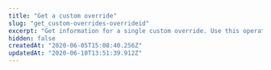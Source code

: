 ```yaml
---
title: "Get a custom override"
slug: "get_custom-overrides-overrideid"
excerpt: "Get information for a single custom override. Use this operation if you want to examine the override's XML metadata."
hidden: false
createdAt: "2020-06-05T15:08:40.256Z"
updatedAt: "2020-06-10T13:51:39.912Z"
---
```

